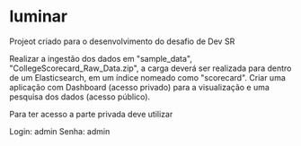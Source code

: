 # luminar

Projeot criado para o desenvolvimento do desafio de Dev SR 

Realizar a ingestão dos dados em "sample_data", "CollegeScorecard_Raw_Data.zip", a carga deverá ser realizada para dentro de um Elasticsearch, em um índice nomeado como "scorecard". Criar uma aplicação com Dashboard (acesso privado) para a visualização e uma pesquisa dos dados (acesso público).

Para ter acesso a parte privada deve utilizar

Login: admin
Senha: admin